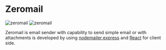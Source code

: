 # Zeromail

![zeromail](https://imgbox.com/kD4zGhi9)
![zeromail](https://imgbox.com/ZpcD0PSk)

Zeromail is email sender with capability to send simple email or with attachments is developed by using [nodemailer](https://nodemailer.com/about/),[express](https://expressjs.com/)
and [React](https://reactjs.org/) for client side.


